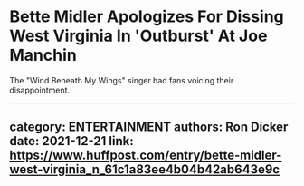 # Bette Midler Apologizes For Dissing West Virginia In 'Outburst' At Joe Manchin

The "Wind Beneath My Wings" singer had fans voicing their disappointment.

---
category: ENTERTAINMENT
authors: Ron Dicker
date: 2021-12-21
link: https://www.huffpost.com/entry/bette-midler-west-virginia_n_61c1a83ee4b04b42ab643e9c
---
